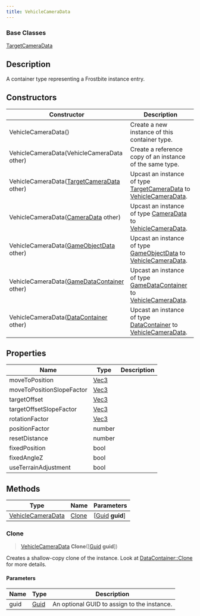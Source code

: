 ```yaml
---
title: VehicleCameraData
---
```

### Base Classes

[TargetCameraData](/vext/ref/fb/targetcameradata/)

## Description

A container type representing a Frostbite instance entry.

## Constructors

| Constructor                                                                  | Description                                                                                                               |
| ---------------------------------------------------------------------------- | ------------------------------------------------------------------------------------------------------------------------- |
| VehicleCameraData()                                                          | Create a new instance of this container type.                                                                             |
| VehicleCameraData(VehicleCameraData other)                                   | Create a reference copy of an instance of the same type.                                                                  |
| VehicleCameraData([TargetCameraData](/vext/ref/fb/targetcameradata/) other)                | Upcast an instance of type [TargetCameraData](/vext/ref/fb/targetcameradata/) to [VehicleCameraData](/vext/ref/fb/vehiclecameradata/).                |
| VehicleCameraData([CameraData](/vext/ref/fb/cameradata/) other)                            | Upcast an instance of type [CameraData](/vext/ref/fb/cameradata/) to [VehicleCameraData](/vext/ref/fb/vehiclecameradata/).                            |
| VehicleCameraData([GameObjectData](/vext/ref/fb/gameobjectdata/) other)                    | Upcast an instance of type [GameObjectData](/vext/ref/fb/gameobjectdata/) to [VehicleCameraData](/vext/ref/fb/vehiclecameradata/).                    |
| VehicleCameraData([GameDataContainer](/vext/ref/fb/gamedatacontainer/) other)              | Upcast an instance of type [GameDataContainer](/vext/ref/fb/gamedatacontainer/) to [VehicleCameraData](/vext/ref/fb/vehiclecameradata/).              |
| VehicleCameraData([DataContainer](/vext/ref/shared/class/datacontainer) other) | Upcast an instance of type [DataContainer](/vext/ref/shared/class/datacontainer) to [VehicleCameraData](/vext/ref/fb/vehiclecameradata/). |

## Properties

| Name                      | Type                              | Description |
| ------------------------- | --------------------------------- | ----------- |
| moveToPosition            | [Vec3](/vext/ref/shared/class/vec3) |             |
| moveToPositionSlopeFactor | [Vec3](/vext/ref/shared/class/vec3) |             |
| targetOffset              | [Vec3](/vext/ref/shared/class/vec3) |             |
| targetOffsetSlopeFactor   | [Vec3](/vext/ref/shared/class/vec3) |             |
| rotationFactor            | [Vec3](/vext/ref/shared/class/vec3) |             |
| positionFactor            | number                            |             |
| resetDistance             | number                            |             |
| fixedPosition             | bool                              |             |
| fixedAngleZ               | bool                              |             |
| useTerrainAdjustment      | bool                              |             |

## Methods

| Type                                   | Name            | Parameters                                     |
| -------------------------------------- | --------------- | ---------------------------------------------- |
| [VehicleCameraData](/vext/ref/fb/vehiclecameradata/) | [Clone](#clone) | \[[Guid](/vext/ref/shared/class/guid) **guid**\] |

### Clone

> [VehicleCameraData](/vext/ref/fb/vehiclecameradata/) **Clone**(\[[Guid](/vext/ref/shared/class/guid) **guid**\])

Creates a shallow-copy clone of the instance. Look at [DataContainer::Clone](/vext/ref/shared/class/datacontainer#clone) for more details.

#### Parameters

| Name | Type         | Description                                 |
| ---- | ------------ | ------------------------------------------- |
| guid | [Guid](/vext/ref/shared/class/guid/) | An optional GUID to assign to the instance. |
